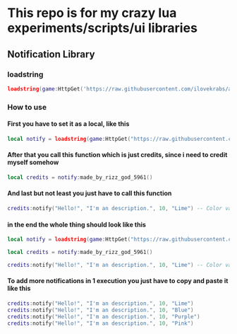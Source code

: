 # This repo is for my crazy lua experiments/scripts/ui libraries

## Notification Library

### loadstring
```lua
loadstring(game:HttpGet('https://raw.githubusercontent.com/ilovekrabs/alexegei/ong/notificationlib.lua'))()
```

### How to use

#### First you have to set it as a local, like this
```lua
local notify = loadstring(game:HttpGet("https://raw.githubusercontent.com/ilovekrabs/alexegei/ong/notificationlib.lua"))()
```

#### After that you call this function which is just credits, since i need to credit myself somehow
```lua
local credits = notify:made_by_rizz_god_5961()
```

#### And last but not least you just have to call this function
```lua
credits:notify("Hello!", "I'm an description.", 10, "Lime") -- Color variations can be Blue, Purple, Pink, Red, Orange, Yellow, Lime, Cyan
```
#### in the end the whole thing should look like this
```lua
local notify = loadstring(game:HttpGet("https://raw.githubusercontent.com/ilovekrabs/alexegei/ong/notificationlib.lua"))()

local credits = notify:made_by_rizz_god_5961()

credits:notify("Hello!", "I'm an description.", 10, "Lime") -- Color variations can be Blue, Purple, Pink, Red, Orange, Yellow, Lime, Cyan
```

#### To add more notifications in 1 execution you just have to copy and paste it like this
```lua
credits:notify("Hello!", "I'm an description.", 10, "Lime")
credits:notify("Hello!", "I'm an description.", 10, "Blue")
credits:notify("Hello!", "I'm an description.", 10, "Purple")
credits:notify("Hello!", "I'm an description.", 10, "Pink")
```

